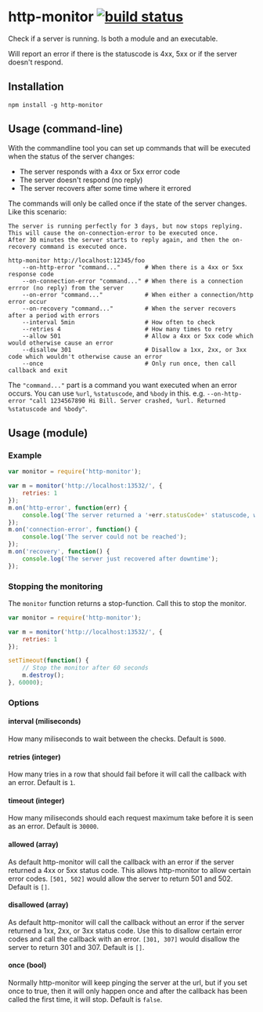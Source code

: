 # http-monitor [![build status](https://secure.travis-ci.org/freeall/http-monitor.png)](http://travis-ci.org/freeall/http-monitor)

Check if a server is running. Is both a module and an executable.

Will report an error if there is the statuscode is 4xx, 5xx or if the server doesn't respond.

## Installation

	npm install -g http-monitor

## Usage (command-line)

With the commandline tool you can set up commands that will be executed when the status of the server changes:

* The server responds with a 4xx or 5xx error code
* The server doesn't respond (no reply)
* The server recovers after some time where it errored

The commands will only be called once if the state of the server changes. Like this scenario:

	The server is running perfectly for 3 days, but now stops replying.  
	This will cause the on-connection-error to be executed once.  
	After 30 minutes the server starts to reply again, and then the on-recovery command is executed once.

```
http-monitor http://localhost:12345/foo
	--on-http-error "command..."       # When there is a 4xx or 5xx response code
	--on-connection-error "command..." # When there is a connection errror (no reply) from the server
	--on-error "command..."            # When either a connection/http error occur
	--on-recovery "command..."         # When the server recovers after a period with errors
	--interval 5min                    # How often to check
	--retries 4                        # How many times to retry
	--allow 501                        # Allow a 4xx or 5xx code which would otherwise cause an error
	--disallow 301                     # Disallow a 1xx, 2xx, or 3xx code which wouldn't otherwise cause an error
	--once                             # Only run once, then call callback and exit
 ```

The `"command..."` part is a command you want executed when an error occurs. You can use `%url`, `%statuscode`, and `%body` in this. e.g. `--on-http-error "call 1234567890 Hi Bill. Server crashed, %url. Returned %statuscode and %body"`.

## Usage (module)

### Example

``` js
var monitor = require('http-monitor');

var m = monitor('http://localhost:13532/', {
	retries: 1
});
m.on('http-error', function(err) {
	console.log('The server returned a '+err.statusCode+' statuscode, with the body:'+err.body);
});
m.on('connection-error', function() {
	console.log('The server could not be reached');
});
m.on('recovery', function() {
	console.log('The server just recovered after downtime');
});
```

### Stopping the monitoring

The `monitor` function returns a stop-function. Call this to stop the monitor.

``` js
var monitor = require('http-monitor');

var m = monitor('http://localhost:13532/', {
	retries: 1
});

setTimeout(function() {
	// Stop the monitor after 60 seconds
	m.destroy();
}, 60000);
```

### Options

#### interval (miliseconds)

How many miliseconds to wait between the checks. Default is `5000`.

#### retries (integer)

How many tries in a row that should fail before it will call the callback with an error. Default is `1`.

#### timeout (integer)

How many miliseconds should each request maximum take before it is seen as an error. Default is `30000`.

#### allowed (array)

As default http-monitor will call the callback with an error if the server returned a 4xx or 5xx status code. This allows http-monitor to allow certain error codes. `[501, 502]` would allow the server to return 501 and 502. Default is `[]`.

#### disallowed (array)

As default http-monitor will call the callback without an error if the server returned a 1xx, 2xx, or 3xx status code. Use this to disallow certain error codes and call the callback with an error. `[301, 307]` would disallow the server to return 301 and 307. Default is `[]`.

#### once (bool)

Normally http-monitor will keep pinging the server at the url, but if you set once to true, then it will only happen once and after the callback has been called the first time, it will stop. Default is `false`.
